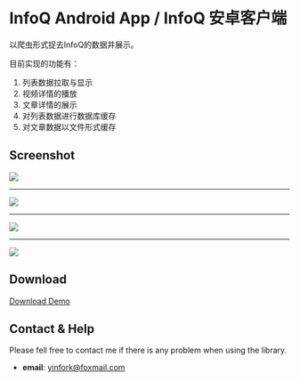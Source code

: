 # InfoQ Android App / InfoQ 安卓客户端

以爬虫形式捉去InfoQ的数据并展示。

目前实现的功能有：

1. 列表数据拉取与显示
2. 视频详情的播放
3. 文章详情的展示
4. 对列表数据进行数据库缓存
5. 对文章数据以文件形式缓存


## Screenshot
![](https://github.com/yinfork/InfoQ-Android-App/blob/master/Screenshot/1.jpg)

----

![](https://github.com/yinfork/InfoQ-Android-App/blob/master/Screenshot/2.jpg)

----

![](https://github.com/yinfork/InfoQ-Android-App/blob/master/Screenshot/3.jpg)

----

![](https://github.com/yinfork/InfoQ-Android-App/blob/master/Screenshot/4.jpg)

		
## Download

[Download Demo](https://github.com/yinfork/InfoQ-Android-App/blob/master/Apk/app-debug.apk)
 		

## Contact & Help

Please fell free to contact me if there is any problem when using the library.

- **email**: yinfork@foxmail.com	